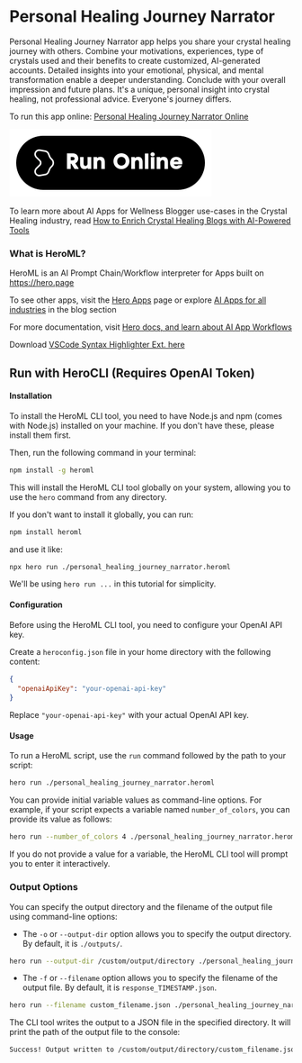# Personal Healing Journey Narrator

Personal Healing Journey Narrator app helps you share your crystal healing journey with others. Combine your motivations, experiences, type of crystals used and their benefits to create customized, AI-generated accounts. Detailed insights into your emotional, physical, and mental transformation enable a deeper understanding. Conclude with your overall impression and future plans. It's a unique, personal insight into crystal healing, not professional advice. Everyone's journey differs.

To run this app online: [Personal Healing Journey Narrator Online](https://hero.page/app/personal-healing-journey-narrator-customized-crystal-healing-chronicles/GoxDokJK4175wCVKCw0k)

[![Run Personal Healing Journey Narrator Online](/assets/run.svg)](https://hero.page/app/personal-healing-journey-narrator-customized-crystal-healing-chronicles/GoxDokJK4175wCVKCw0k)

To learn more about AI Apps for Wellness Blogger use-cases in the Crystal Healing industry, read [How to Enrich Crystal Healing Blogs with AI-Powered Tools](https://hero.page/blog/ai/crystal-healing/how-to-enrich-crystal-healing-blogs-with-ai-powered-tools/170831)

### What is HeroML?
HeroML is an AI Prompt Chain/Workflow interpreter for Apps built on https://hero.page 

To see other apps, visit the [Hero Apps](https://hero.page/apps) page or explore [AI Apps for all industries](https://hero.page/blog) in the blog section

For more documentation, visit [Hero docs, and learn about AI App Workflows](https://hero.page/tutorials/introduction-to-heroml)

Download [VSCode Syntax Highlighter Ext. here](https://marketplace.visualstudio.com/items?itemName=hero-page.heroml)

## Run with HeroCLI (Requires OpenAI Token)

#### Installation

To install the HeroML CLI tool, you need to have Node.js and npm (comes with Node.js) installed on your machine. If you don't have these, please install them first. 

Then, run the following command in your terminal:

```bash
npm install -g heroml
```

This will install the HeroML CLI tool globally on your system, allowing you to use the `hero` command from any directory.

If you don't want to install it globally, you can run:

```bash
npm install heroml
```

and use it like:

```bash
npx hero run ./personal_healing_journey_narrator.heroml
```

We'll be using `hero run ...` in this tutorial for simplicity.

#### Configuration

Before using the HeroML CLI tool, you need to configure your OpenAI API key. 

Create a `heroconfig.json` file in your home directory with the following content:

```json
{
  "openaiApiKey": "your-openai-api-key"
}
```

Replace `"your-openai-api-key"` with your actual OpenAI API key.

#### Usage

To run a HeroML script, use the `run` command followed by the path to your script:

```bash
hero run ./personal_healing_journey_narrator.heroml
```

You can provide initial variable values as command-line options. For example, if your script expects a variable named `number_of_colors`, you can provide its value as follows:

```bash
hero run --number_of_colors 4 ./personal_healing_journey_narrator.heroml
```

If you do not provide a value for a variable, the HeroML CLI tool will prompt you to enter it interactively.

### Output Options

You can specify the output directory and the filename of the output file using command-line options:

- The `-o` or `--output-dir` option allows you to specify the output directory. By default, it is `./outputs/`.

```bash
hero run --output-dir /custom/output/directory ./personal_healing_journey_narrator.heroml
```

- The `-f` or `--filename` option allows you to specify the filename of the output file. By default, it is `response_TIMESTAMP.json`.

```bash
hero run --filename custom_filename.json ./personal_healing_journey_narrator.heroml
```

The CLI tool writes the output to a JSON file in the specified directory. It will print the path of the output file to the console:

```bash
Success! Output written to /custom/output/directory/custom_filename.json
```

